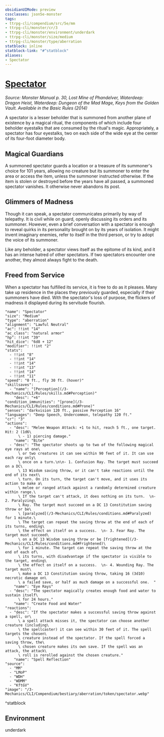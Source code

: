 ```yaml
---
obsidianUIMode: preview
cssclasses: json5e-monster
tags:
- ttrpg-cli/compendium/src/5e/mm
- ttrpg-cli/monster/cr/3
- ttrpg-cli/monster/environment/underdark
- ttrpg-cli/monster/size/medium
- ttrpg-cli/monster/type/aberration
statblock: inline
statblock-link: "#^statblock"
aliases:
- Spectator
---
```

# [Spectator](3-Mechanics\CLI\Compendium\bestiary\aberration/spectator.md)
*Source: Monster Manual p. 30, Lost Mine of Phandelver, Waterdeep: Dragon Heist, Waterdeep: Dungeon of the Mad Mage, Keys from the Golden Vault. Available in the Basic Rules (2014)*  

A spectator is a lesser beholder that is summoned from another plane of existence by a magical ritual, the components of which include four beholder eyestalks that are consumed by the ritual's magic. Appropriately, a spectator has four eyestalks, two on each side of the wide eye at the center of its four-foot diameter body.

## Magical Guardians

A summoned spectator guards a location or a treasure of its summoner's choice for 101 years, allowing no creature but its summoner to enter the area or access the item, unless the summoner instructed otherwise. If the item is stolen or destroyed before the years have all passed, a summoned spectator vanishes. It otherwise never abandons its post.

## Glimmers of Madness

Though it can speak, a spectator communicates primarily by way of telepathy. It is civil while on guard, openly discussing its orders and its summoner. However, even a brief conversation with a spectator is enough to reveal quirks in its personality brought on by its years of isolation. It might invent imaginary enemies, refer to itself in the third person, or try to adopt the voice of its summoner.

Like any beholder, a spectator views itself as the epitome of its kind, and it has an intense hatred of other spectators. If two spectators encounter one another, they almost always fight to the death.

## Freed from Service

When a spectator has fulfilled its service, it is free to do as it pleases. Many take up residence in the places they previously guarded, especially if their summoners have died. With the spectator's loss of purpose, the flickers of madness it displayed during its servitude flourish.

```statblock
"name": "Spectator"
"size": "Medium"
"type": "aberration"
"alignment": "Lawful Neutral"
"ac": !!int "14"
"ac_class": "natural armor"
"hp": !!int "39"
"hit_dice": "6d8 + 12"
"modifier": !!int "2"
"stats":
  - !!int "8"
  - !!int "14"
  - !!int "14"
  - !!int "13"
  - !!int "14"
  - !!int "11"
"speed": "0 ft., fly 30 ft. (hover)"
"skillsaves":
  - "name": "[Perception](/3-Mechanics/CLI/Rules/skills.md#Perception)"
    "desc": "+6"
"condition_immunities": "[prone](/3-Mechanics/CLI/Rules/conditions.md#Prone)"
"senses": "darkvision 120 ft., passive Perception 16"
"languages": "Deep Speech, Undercommon, telepathy 120 ft."
"cr": "3"
"actions":
  - "desc": "Melee Weapon Attack: +1 to hit, reach 5 ft., one target. Hit: 2 (1d6\
      \ - 1) piercing damage."
    "name": "Bite"
  - "desc": "The spectator shoots up to two of the following magical eye rays at one\
      \ or two creatures it can see within 90 feet of it. It can use each ray only\
      \ once on a turn.\n\n- 1. Confusion Ray. The target must succeed on a DC\
      \ 13 Wisdom saving throw, or it can't take reactions until the end of its next\
      \ turn. On its turn, the target can't move, and it uses its action to make a\
      \ melee or ranged attack against a randomly determined creature within range.\
      \ If the target can't attack, it does nothing on its turn.  \n- 2. Paralyzing\
      \ Ray. The target must succeed on a DC 13 Constitution saving throw or be\
      \ [paralyzed](/3-Mechanics/CLI/Rules/conditions.md#Paralyzed) for 1 minute.\
      \ The target can repeat the saving throw at the end of each of its turns, ending\
      \ the effect on itself on a success.  \n- 3. Fear Ray. The target must succeed\
      \ on a DC 13 Wisdom saving throw or be [frightened](/3-Mechanics/CLI/Rules/conditions.md#Frightened)\
      \ for 1 minute. The target can repeat the saving throw at the end of each of\
      \ its turns, with disadvantage if the spectator is visible to the target, ending\
      \ the effect on itself on a success.  \n- 4. Wounding Ray. The target must\
      \ make a DC 13 Constitution saving throw, taking 16 (3d10) necrotic damage on\
      \ a failed save, or half as much damage on a successful one.  "
    "name": "Eye Rays"
  - "desc": "The spectator magically creates enough food and water to sustain itself\
      \ for 24 hours."
    "name": "Create Food and Water"
"reactions":
  - "desc": "If the spectator makes a successful saving throw against a spell, or\
      \ a spell attack misses it, the spectator can choose another creature (including\
      \ the spellcaster) it can see within 30 feet of it. The spell targets the chosen\
      \ creature instead of the spectator. If the spell forced a saving throw, the\
      \ chosen creature makes its own save. If the spell was an attack, the attack\
      \ roll is rerolled against the chosen creature."
    "name": "Spell Reflection"
"source":
  - "MM"
  - "LMoP"
  - "WDH"
  - "WDMM"
  - "KftGV"
"image": "/3-Mechanics/CLI/Compendium/bestiary/aberration/token/spectator.webp"
```
^statblock

## Environment

underdark